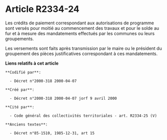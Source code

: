 # Article R2334-24

Les crédits de paiement correspondant aux autorisations de programme sont versés pour moitié au commencement des travaux et
pour le solde au fur et à mesure des mandatements effectués par les communes ou leurs groupements.

Les versements sont faits après transmission par le maire ou le président du groupement des pièces justificatives
correspondant à ces mandatements.

**Liens relatifs à cet article**

	**Codifié par**:

	  - Décret n°2000-318 2000-04-07

	**Créé par**:

	  - Décret n°2000-318 2000-04-07 jorf 9 avril 2000

	**Cité par**:

	  - Code général des collectivités territoriales - art. R2334-25 (V)

	**Anciens textes**:

	  - Décret n°85-1510, 1985-12-31, art 15

